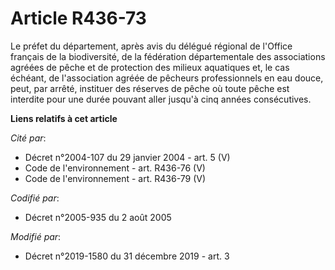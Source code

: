 # Article R436-73

Le préfet du département, après avis du délégué régional de l'Office français de la biodiversité, de la fédération
départementale des associations agréées de pêche et de protection des milieux aquatiques et, le cas échéant, de l'association
agréée de pêcheurs professionnels en eau douce, peut, par arrêté, instituer des réserves de pêche où toute pêche est
interdite pour une durée pouvant aller jusqu'à cinq années consécutives.

**Liens relatifs à cet article**

_Cité par_:

  - Décret n°2004-107 du 29 janvier 2004 - art. 5 (V)
  - Code de l'environnement - art. R436-76 (V)
  - Code de l'environnement - art. R436-79 (V)

_Codifié par_:

  - Décret n°2005-935 du 2 août 2005

_Modifié par_:

  - Décret n°2019-1580 du 31 décembre 2019 - art. 3
